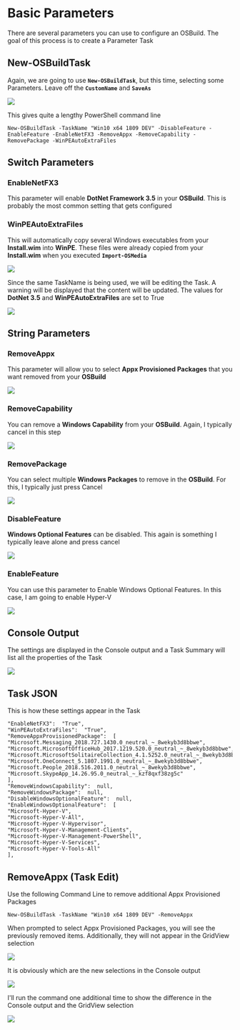 # Basic Parameters

There are several parameters you can use to configure an OSBuild.  The goal of this process is to create a Parameter Task

## New-OSBuildTask

Again, we are going to use **`New-OSBuildTask`**, but this time, selecting some Parameters.  Leave off the **`CustomName`** and **`SaveAs`**

![](../../../../.gitbook/assets/image%20%28224%29.png)

This gives quite a lengthy PowerShell command line

```text
New-OSBuildTask -TaskName "Win10 x64 1809 DEV" -DisableFeature -EnableFeature -EnableNetFX3 -RemoveAppx -RemoveCapability -RemovePackage -WinPEAutoExtraFiles
```

## Switch Parameters

### EnableNetFX3

This parameter will enable **DotNet Framework 3.5** in your **OSBuild**.  This is probably the most common setting that gets configured

### WinPEAutoExtraFiles

This will automatically copy several Windows executables from your **Install.wim** into **WinPE**.  These files were already copied from your **Install.wim** when you executed **`Import-OSMedia`**

![](../../../../.gitbook/assets/image%20%28136%29.png)

Since the same TaskName is being used, we will be editing the Task.  A warning will be displayed that the content will be updated.  The values for **DotNet 3.5** and **WinPEAutoExtraFiles** are set to True

![](../../../../.gitbook/assets/image%20%2827%29.png)

## String Parameters

### RemoveAppx

This parameter will allow you to select **Appx Provisioned Packages** that you want removed from your **OSBuild**

![](../../../../.gitbook/assets/image%20%28189%29.png)

### RemoveCapability

You can remove a **Windows Capability** from your **OSBuild**.  Again, I typically cancel in this step

![](../../../../.gitbook/assets/image%20%28170%29.png)

### RemovePackage

You can select multiple **Windows Packages** to remove in the **OSBuild**.  For this, I typically just press Cancel

![](../../../../.gitbook/assets/image%20%28231%29.png)

### DisableFeature

**Windows Optional Features** can be disabled.  This again is something I typically leave alone and press cancel

![](../../../../.gitbook/assets/image%20%28265%29.png)

### EnableFeature

You can use this parameter to Enable Windows Optional Features.  In this case, I am going to enable Hyper-V

![](../../../../.gitbook/assets/image%20%28297%29.png)

## Console Output

The settings are displayed in the Console output and a Task Summary will list all the properties of the Task



![](../../../../.gitbook/assets/image%20%2884%29.png)

## Task JSON

This is how these settings appear in the Task

```text
"EnableNetFX3":  "True",
"WinPEAutoExtraFiles":  "True",
"RemoveAppxProvisionedPackage":  [
"Microsoft.Messaging_2018.727.1430.0_neutral_~_8wekyb3d8bbwe",
"Microsoft.MicrosoftOfficeHub_2017.1219.520.0_neutral_~_8wekyb3d8bbwe",
"Microsoft.MicrosoftSolitaireCollection_4.1.5252.0_neutral_~_8wekyb3d8bbwe",
"Microsoft.OneConnect_5.1807.1991.0_neutral_~_8wekyb3d8bbwe",
"Microsoft.People_2018.516.2011.0_neutral_~_8wekyb3d8bbwe",
"Microsoft.SkypeApp_14.26.95.0_neutral_~_kzf8qxf38zg5c"
],
"RemoveWindowsCapability":  null,
"RemoveWindowsPackage":  null,
"DisableWindowsOptionalFeature":  null,
"EnableWindowsOptionalFeature":  [
"Microsoft-Hyper-V",
"Microsoft-Hyper-V-All",
"Microsoft-Hyper-V-Hypervisor",
"Microsoft-Hyper-V-Management-Clients",
"Microsoft-Hyper-V-Management-PowerShell",
"Microsoft-Hyper-V-Services",
"Microsoft-Hyper-V-Tools-All"
],
```

## RemoveAppx \(Task Edit\)

Use the following Command Line to remove additional Appx Provisioned Packages

```text
New-OSBuildTask -TaskName "Win10 x64 1809 DEV" -RemoveAppx
```

When prompted to select Appx Provisioned Packages, you will see the previously removed items.  Additionally, they will not appear in the GridView selection

![](../../../../.gitbook/assets/image%20%28332%29.png)

It is obviously which are the new selections in the Console output

![](../../../../.gitbook/assets/image%20%28261%29.png)

I'll run the command one additional time to show the difference in the Console output and the GridView selection

![](../../../../.gitbook/assets/image%20%28146%29.png)

